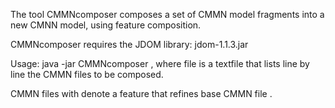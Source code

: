 The tool CMMNcomposer composes a set of CMMN model fragments into a new CMNN model, using feature composition.

CMMNcomposer requires the JDOM library: jdom-1.1.3.jar

Usage: java -jar CMMNcomposer <file>, where file is a textfile that lists line by line the CMMN files to be composed. 

CMMN files with <name-Fx> denote a feature that refines base CMMN file <name>.
